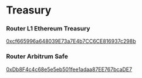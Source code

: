 # Treasury

### Router L1 Ethereum Treasury <a href="#dfyn-l1-ethereum-treasury" id="dfyn-l1-ethereum-treasury"></a>

[0xcf665996a648039E73a7E4b7CC6CE816937c298b](https://etherscan.io/address/0xcf665996a648039E73a7E4b7CC6CE816937c298b)

### Router Arbitrum Safe <a href="#dfyn-arbitrum-safe" id="dfyn-arbitrum-safe"></a>

[0xDb8F4c4c68e5e5eb501fee1adaa87EE767bcaDE7](https://arbiscan.io/address/0xDb8F4c4c68e5e5eb501fee1adaa87EE767bcaDE7)
